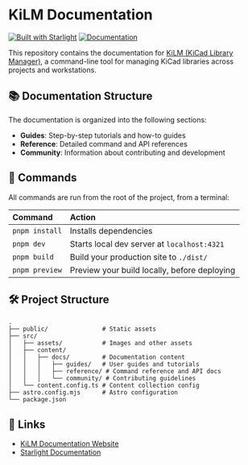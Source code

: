 # KiLM Documentation

[![Built with Starlight](https://astro.badg.es/v2/built-with-starlight/tiny.svg)](https://starlight.astro.build)
[![Documentation](https://img.shields.io/badge/docs-website-brightgreen.svg)](https://kilm.aristovnik.me)

This repository contains the documentation for [KiLM (KiCad Library Manager)](https://github.com/barisgit/KiLM), a command-line tool for managing KiCad libraries across projects and workstations.

## 📚 Documentation Structure

The documentation is organized into the following sections:

- **Guides**: Step-by-step tutorials and how-to guides
- **Reference**: Detailed command and API references
- **Community**: Information about contributing and development

## 🧞 Commands

All commands are run from the root of the project, from a terminal:

| Command                   | Action                                           |
| :------------------------ | :----------------------------------------------- |
| `pnpm install`            | Installs dependencies                            |
| `pnpm dev`                | Starts local dev server at `localhost:4321`      |
| `pnpm build`              | Build your production site to `./dist/`          |
| `pnpm preview`            | Preview your build locally, before deploying     |

## 🛠️ Project Structure

```
.
├── public/               # Static assets
├── src/
│   ├── assets/           # Images and other assets
│   ├── content/
│   │   ├── docs/         # Documentation content
│   │   │   ├── guides/   # User guides and tutorials
│   │   │   ├── reference/ # Command reference and API docs
│   │   │   └── community/ # Contributing guidelines
│   └── content.config.ts # Content collection config
├── astro.config.mjs      # Astro configuration
└── package.json
```

## 🔗 Links

- [KiLM Documentation Website](https://kilm.aristovnik.me)
- [Starlight Documentation](https://starlight.astro.build/)
